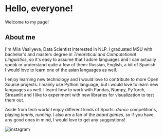# Hello, everyone! 
Welcome to my page!

## About me
I'm Mila Vasilyeva, Data Scientist interested in NLP. I graduated MSU with bachelor's and masters degree in *Theoretical and Computetional Linguistics*, so it's easy to assume that I adore languages and I can actually speak or understand quite a few of them: Russian, English, a bit of Spanish. I would love to learn one of the asian languages as well.

I enjoy learning new technology and i would love to contribute to more Open Source projects. I mainly use Python language, but i would love to learn new languages as well. I learnt how to work with Pandas, Numpy, PyTorch, Streamlit and I like to experiment with new libraries for visualization to test them out.

Aside from tech world I enjoy different kinds of Sports: *dance* competitions, playing *tennis*, *running*. I also am a fan of the *board games*, so if you have any good ones in mind, I would love to get any suggestions!

![instagram](https://img.shields.io/badge/instagram-#E4405F?style=for-the-badge&logo=instagram&logoColor=pink)
